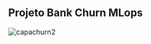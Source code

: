 ## Projeto Bank Churn MLops 
![capachurn2](https://github.com/user-attachments/assets/64f585e9-246f-4147-8c13-59853454e316)
